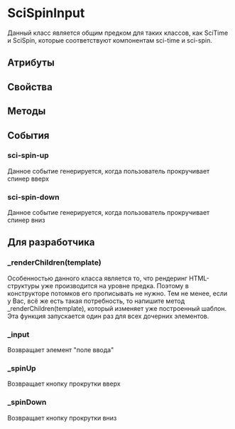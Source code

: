 # SciSpinInput

Данный класс является общим предком для таких классов, как SciTime и SciSpin, которые соответствуют
компонентам sci-time и sci-spin.

## Атрибуты

## Свойства

## Методы

## События

### sci-spin-up

Данное событие генерируется, когда пользователь прокручивает спинер вверх

### sci-spin-down

Данное событие генерируется, когда пользователь прокручивает спинер вниз

## Для разработчика

### _renderChildren(template)

Особенностью данного класса является то, что рендеринг HTML-структуры уже производится на уровне предка.
Поэтому в конструкторе потомков его прописывать не нужно. Тем не менее, если у Вас, всё же есть такая
потребность, то напишите метод _renderChildren(template), который изменяет уже построенный шаблон. Эта функция
запускается один раз для всех дочерних элементов.

### _input

Возвращает элемент "поле ввода"

### _spinUp

Возвращает кнопку прокрутки вверх

### _spinDown

Возвращает кнопку прокрутки вниз